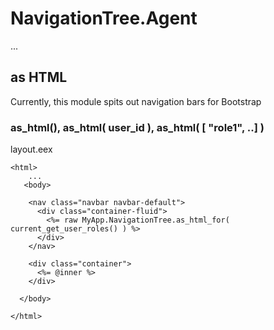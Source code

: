 # NavigationTree.Agent

...

## as HTML

Currently, this module spits out navigation bars for Bootstrap

### as_html(), as_html( user_id ), as_html( [ "role1", ..] )

layout.eex
```
<html>
    ...
   <body>

    <nav class="navbar navbar-default">
      <div class="container-fluid">
        <%= raw MyApp.NavigationTree.as_html_for( current_get_user_roles() ) %>
      </div>
    </nav>
    
    <div class="container">
      <%= @inner %>
    </div>

  </body>

</html>       
```

